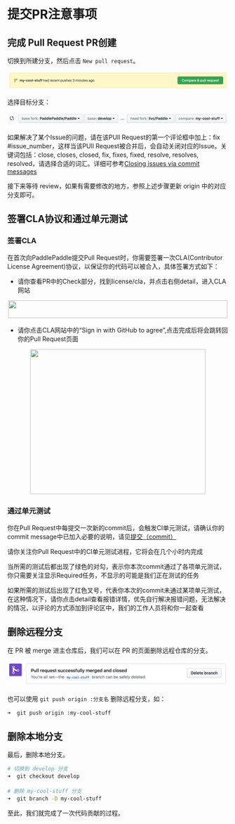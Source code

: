 # 提交PR注意事项

## 完成 Pull Request PR创建

切换到所建分支，然后点击 `New pull request`。

![new_pull_request](../images/compare_pull_request.png)

选择目标分支：

![change_base](../images/change_base.png)

如果解决了某个Issue的问题，请在该PUll Request的第一个评论框中加上：fix #issue_number，这样当该PUll Request被合并后，会自动关闭对应的Issue。关键词包括：close, closes, closed, fix, fixes, fixed, resolve, resolves, resolved，请选择合适的词汇。详细可参考[Closing issues via commit messages](https://help.github.com/articles/closing-issues-via-commit-messages/)

接下来等待 review，如果有需要修改的地方，参照上述步骤更新 origin 中的对应分支即可。

## 签署CLA协议和通过单元测试

### 签署CLA

在首次向PaddlePaddle提交Pull Request时，你需要签署一次CLA(Contributor License Agreement)协议，以保证你的代码可以被合入，具体签署方式如下：

- 请你查看PR中的Check部分，找到license/cla，并点击右侧detail，进入CLA网站

<div align="center">

<img src="https://github.com/PaddlePaddle/FluidDoc/blob/release/1.1/doc/fluid/advanced_usage/development/contribute_to_paddle/img/cla_unsigned.png?raw=true"  height="40" width="500">

 </div>

- 请你点击CLA网站中的“Sign in with GitHub to agree”,点击完成后将会跳转回你的Pull Request页面

<div align="center">

<img src="https://github.com/PaddlePaddle/FluidDoc/blob/release/1.1/doc/fluid/advanced_usage/development/contribute_to_paddle/img/sign_cla.png?raw=true"  height="330" width="400">

 </div>


### 通过单元测试

你在Pull Request中每提交一次新的commit后，会触发CI单元测试，请确认你的commit message中已加入必要的说明，请见[提交（commit）](./local_dev_guide_cn.html#commit)

请你关注你Pull Request中的CI单元测试进程，它将会在几个小时内完成

当所需的测试后都出现了绿色的对勾，表示你本次commit通过了各项单元测试，你只需要关注显示Required任务，不显示的可能是我们正在测试的任务

如果所需的测试后出现了红色叉号，代表你本次的commit未通过某项单元测试，在这种情况下，请你点击detail查看报错详情，优先自行解决报错问题，无法解决的情况，以评论的方式添加到评论区中，我们的工作人员将和你一起查看


## 删除远程分支

在 PR 被 merge 进主仓库后，我们可以在 PR 的页面删除远程仓库的分支。

![delete_branch](../../guides/10_contribution/img/delete_branch.png)

也可以使用 `git push origin :分支名` 删除远程分支，如：

```bash
➜  git push origin :my-cool-stuff
```

## 删除本地分支

最后，删除本地分支。

```bash
# 切换到 develop 分支
➜  git checkout develop

# 删除 my-cool-stuff 分支
➜  git branch -D my-cool-stuff
```

至此，我们就完成了一次代码贡献的过程。
